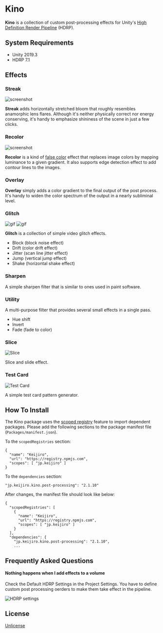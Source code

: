 Kino
====

**Kino** is a collection of custom post-processing effects for Unity's
[High Definition Render Pipeline][HDRP] (HDRP).

[HDRP]:
    https://docs.unity3d.com/Packages/com.unity.render-pipelines.high-definition@latest

System Requirements
-------------------

- Unity 2019.3
- HDRP 7.1

Effects
-------

### Streak

![screenshot](https://i.imgur.com/buCdMYm.gif)

**Streak** adds horizontally stretched bloom that roughly resembles anamorphic
lens flares. Although it's neither physically correct nor energy conserving,
it's handy to emphasize shininess of the scene in just a few clicks.

### Recolor

![screenshot](https://i.imgur.com/uWiOrpDm.jpg)

**Recolor** is a kind of [false color] effect that replaces image colors by
mapping luminance to a given gradient. It also supports edge detection effect
to add contour lines to the images.

[false color]: https://en.wikipedia.org/wiki/False_color

### Overlay

**Overlay** simply adds a color gradient to the final output of the post
process. It's handy to widen the color spectrum of the output in a nearly
subliminal level.

### Glitch

![gif](https://i.imgur.com/bCLcgBi.gif)
![gif](https://i.imgur.com/kw85Pim.gif)

**Glitch** is a collection of simple video glitch effects.

- Block (block noise effect)
- Drift (color drift effect)
- Jitter (scan line jitter effect)
- Jump (vertical jump effect)
- Shake (horizontal shake effect)

### Sharpen

A simple sharpen filter that is similar to ones used in paint software.

### Utility

A multi-purpose filter that provides several small effects in a single pass.

- Hue shift
- Invert
- Fade (fade to color)

### Slice

![Slice](https://i.imgur.com/UdZvhqo.gif)

Slice and slide effect.

### Test Card

![Test Card](https://i.imgur.com/9kP6UFam.jpg)

A simple test card pattern generator.

How To Install
--------------

The Kino package uses the [scoped registry] feature to import dependent
packages. Please add the following sections to the package manifest file
(`Packages/manifest.json`).

To the `scopedRegistries` section:

```
{
  "name": "Keijiro",
  "url": "https://registry.npmjs.com",
  "scopes": [ "jp.keijiro" ]
}
```

To the `dependencies` section:

```
"jp.keijiro.kino.post-processing": "2.1.10"
```

After changes, the manifest file should look like below:

```
{
  "scopedRegistries": [
    {
      "name": "Keijiro",
      "url": "https://registry.npmjs.com",
      "scopes": [ "jp.keijiro" ]
    }
  ],
  "dependencies": {
    "jp.keijiro.kino.post-processing": "2.1.10",
    ...
```

[scoped registry]: https://docs.unity3d.com/Manual/upm-scoped.html

Frequently Asked Questions
--------------------------

#### Nothing happens when I add effects to a volume

Check the Default HDRP Settings in the Project Settings. You have to
define custom post processing oerders to make them take effect in the
pipeline.

![HDRP settings](https://i.imgur.com/v6Kddthl.jpg)

License
-------

[Unlicense](https://unlicense.org/)
